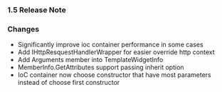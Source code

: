 ﻿### 1.5 Release Note

### Changes

- Significantly improve ioc container performance in some cases
- Add IHttpResquestHandlerWrapper for easier override http context
- Add Arguments member into TemplateWidgetInfo
- MemberInfo.GetAttributes support passing inherit option
- IoC container now choose constructor that have most parameters instead of choose first constructor

